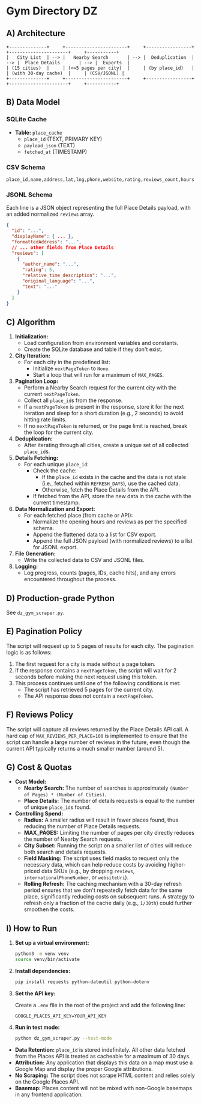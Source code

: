 # Gym Directory DZ

## A) Architecture

```ascii
+--------------+     +-----------------------+     +-----------------+     +----------------------+     +-----------+
|   City List  | --> |   Nearby Search       | --> |  Deduplication  | --> |  Place Details       | --> |  Exports  |
| (15 cities)  |     | (<=5 pages per city)  |     | (by place_id)   |     | (with 30-day cache)  |     | (CSV/JSONL) |
+--------------+     +-----------------------+     +-----------------+     +----------------------+     +-----------+
```

## B) Data Model

### SQLite Cache

-   **Table:** `place_cache`
    -   `place_id` (TEXT, PRIMARY KEY)
    -   `payload_json` (TEXT)
    -   `fetched_at` (TIMESTAMP)

### CSV Schema

`place_id,name,address,lat,lng,phone,website,rating,reviews_count,hours`

### JSONL Schema

Each line is a JSON object representing the full Place Details payload, with an added normalized `reviews` array.

```json
{
  "id": "...",
  "displayName": { ... },
  "formattedAddress": "...",
  // ... other fields from Place Details
  "reviews": [
    {
      "author_name": "...",
      "rating": 5,
      "relative_time_description": "...",
      "original_language": "...",
      "text": "..."
    }
  ]
}
```

## C) Algorithm

1.  **Initialization:**
    *   Load configuration from environment variables and constants.
    *   Create the SQLite database and table if they don't exist.
2.  **City Iteration:**
    *   For each city in the predefined list:
        *   Initialize `nextPageToken` to `None`.
        *   Start a loop that will run for a maximum of `MAX_PAGES`.
3.  **Pagination Loop:**
    *   Perform a Nearby Search request for the current city with the current `nextPageToken`.
    *   Collect all `place_id`s from the response.
    *   If a `nextPageToken` is present in the response, store it for the next iteration and sleep for a short duration (e.g., 2 seconds) to avoid hitting rate limits.
    *   If no `nextPageToken` is returned, or the page limit is reached, break the loop for the current city.
4.  **Deduplication:**
    *   After iterating through all cities, create a unique set of all collected `place_id`s.
5.  **Details Fetching:**
    *   For each unique `place_id`:
        *   Check the cache:
            *   If the `place_id` exists in the cache and the data is not stale (i.e., fetched within `REFRESH_DAYS`), use the cached data.
            *   Otherwise, fetch the Place Details from the API.
        *   If fetched from the API, store the new data in the cache with the current timestamp.
6.  **Data Normalization and Export:**
    *   For each fetched place (from cache or API):
        *   Normalize the opening hours and reviews as per the specified schema.
        *   Append the flattened data to a list for CSV export.
        *   Append the full JSON payload (with normalized reviews) to a list for JSONL export.
7.  **File Generation:**
    *   Write the collected data to CSV and JSONL files.
8.  **Logging:**
    *   Log progress, counts (pages, IDs, cache hits), and any errors encountered throughout the process.

## D) Production-grade Python

See `dz_gym_scraper.py`.

## E) Pagination Policy

The script will request up to 5 pages of results for each city. The pagination logic is as follows:

1.  The first request for a city is made without a page token.
2.  If the response contains a `nextPageToken`, the script will wait for 2 seconds before making the next request using this token.
3.  This process continues until one of the following conditions is met:
    *   The script has retrieved 5 pages for the current city.
    *   The API response does not contain a `nextPageToken`.

## F) Reviews Policy

The script will capture all reviews returned by the Place Details API call. A hard cap of `MAX_REVIEWS_PER_PLACE=100` is implemented to ensure that the script can handle a large number of reviews in the future, even though the current API typically returns a much smaller number (around 5).

## G) Cost & Quotas

*   **Cost Model:**
    *   **Nearby Search:** The number of searches is approximately `(Number of Pages) * (Number of Cities)`.
    *   **Place Details:** The number of details requests is equal to the number of unique `place_id`s found.
*   **Controlling Spend:**
    *   **Radius:** A smaller radius will result in fewer places found, thus reducing the number of Place Details requests.
    *   **MAX_PAGES:** Limiting the number of pages per city directly reduces the number of Nearby Search requests.
    *   **City Subset:** Running the script on a smaller list of cities will reduce both search and details requests.
    *   **Field Masking:** The script uses field masks to request only the necessary data, which can help reduce costs by avoiding higher-priced data SKUs (e.g., by dropping `reviews`, `internationalPhoneNumber`, or `websiteUri`).
    *   **Rolling Refresh:** The caching mechanism with a 30-day refresh period ensures that we don't repeatedly fetch data for the same place, significantly reducing costs on subsequent runs. A strategy to refresh only a fraction of the cache daily (e.g., `1/30th`) could further smoothen the costs.

## I) How to Run

1.  **Set up a virtual environment:**
    ```bash
    python3 -m venv venv
    source venv/bin/activate
    ```

2.  **Install dependencies:**
    ```bash
    pip install requests python-dateutil python-dotenv
    ```

3.  **Set the API key:**

    Create a `.env` file in the root of the project and add the following line:
    ```
    GOOGLE_PLACES_API_KEY=YOUR_API_KEY
    ```

5.  **Run in test mode:**
    ```bash
    python dz_gym_scraper.py --test-mode
    ```


*   **Data Retention:** `place_id` is stored indefinitely. All other data fetched from the Places API is treated as cacheable for a maximum of 30 days.
*   **Attribution:** Any application that displays this data on a map must use a Google Map and display the proper Google attributions.
*   **No Scraping:** The script does not scrape HTML content and relies solely on the Google Places API.
*   **Basemap:** Places content will not be mixed with non-Google basemaps in any frontend application.
